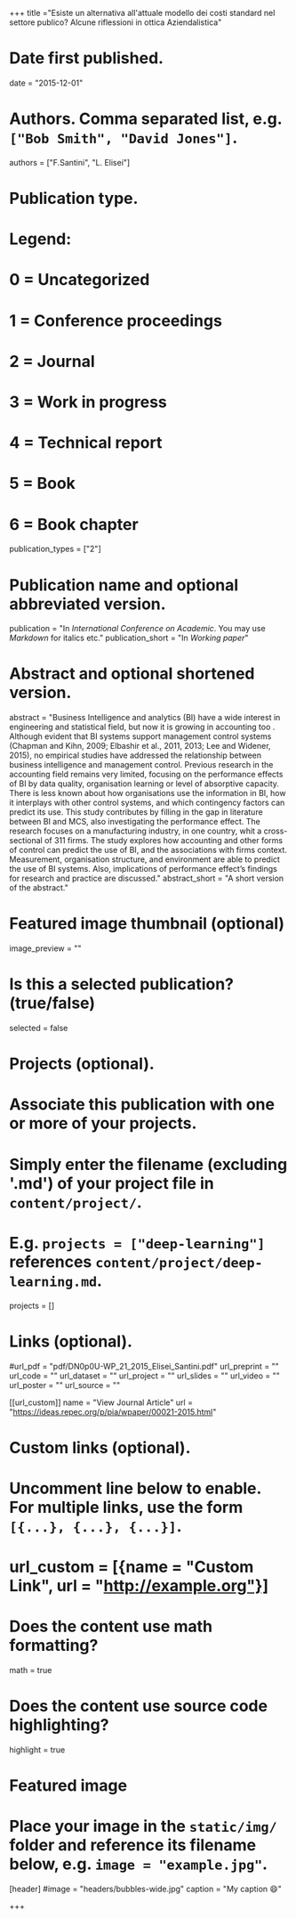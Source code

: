 +++
title ="Esiste un alternativa all'attuale modello dei costi standard nel settore publico? Alcune riflessioni in ottica Aziendalistica"

# Date first published.
date = "2015-12-01"

# Authors. Comma separated list, e.g. `["Bob Smith", "David Jones"]`.
authors = ["F.Santini", "L. Elisei"]

# Publication type.
# Legend:
# 0 = Uncategorized
# 1 = Conference proceedings
# 2 = Journal
# 3 = Work in progress
# 4 = Technical report
# 5 = Book
# 6 = Book chapter
publication_types = ["2"]

# Publication name and optional abbreviated version.
publication = "In *International Conference on Academic*. You may use *Markdown* for italics etc."
publication_short = "In *Working paper*"

# Abstract and optional shortened version.
abstract = "Business Intelligence and analytics (BI) have a wide interest in engineering and statistical field, but now it is growing in accounting too . Although evident that BI systems support management control systems (Chapman and Kihn, 2009; Elbashir et al., 2011, 2013; Lee and Widener, 2015), no empirical studies have addressed the relationship between business intelligence and management control. Previous research in the accounting field remains very limited, focusing on the performance effects of BI by data quality, organisation learning or level of absorptive capacity. There is less known about how organisations use the information in BI, how it interplays with other control systems, and which contingency factors can predict its use. This study contributes by filling in the gap in literature between BI and MCS, also investigating the performance effect. The research focuses on a manufacturing industry, in one country, whit a cross-sectional of 311 firms. The study explores how accounting and other forms of control can predict the use of BI, and the associations with firms context. Measurement, organisation structure, and environment are able to predict the use of BI systems. Also, implications of performance effect’s findings for research and practice are discussed."
abstract_short = "A short version of the abstract."

# Featured image thumbnail (optional)
image_preview = ""

# Is this a selected publication? (true/false)
selected = false

# Projects (optional).
#   Associate this publication with one or more of your projects.
#   Simply enter the filename (excluding '.md') of your project file in `content/project/`.
#   E.g. `projects = ["deep-learning"]` references `content/project/deep-learning.md`.
projects = []

# Links (optional).
#url_pdf = "pdf/DN0p0U-WP_21_2015_Elisei_Santini.pdf"
url_preprint = ""
url_code = ""
url_dataset = ""
url_project = ""
url_slides = ""
url_video = ""
url_poster = ""
url_source = ""

[[url_custom]]
name = "View Journal Article"
url = "https://ideas.repec.org/p/pia/wpaper/00021-2015.html"

# Custom links (optional).
#   Uncomment line below to enable. For multiple links, use the form `[{...}, {...}, {...}]`.
# url_custom = [{name = "Custom Link", url = "http://example.org"}]

# Does the content use math formatting?
math = true

# Does the content use source code highlighting?
highlight = true

# Featured image
# Place your image in the `static/img/` folder and reference its filename below, e.g. `image = "example.jpg"`.
[header]
#image = "headers/bubbles-wide.jpg"
caption = "My caption 😄"

+++
